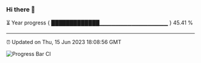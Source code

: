 ### Hi there 👋

⏳ Year progress { █████████████▁▁▁▁▁▁▁▁▁▁▁▁▁▁▁▁▁ } 45.41 %

---

⏰ Updated on Thu, 15 Jun 2023 18:08:56 GMT

![Progress Bar CI](https://github.com/Shyam-Makwana/GitHub-Actions-Demo/workflows/Progress%20Bar%20CI/badge.svg)
